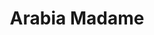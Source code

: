 ---
title: Arabia Madame  
category: Eau de Parfum  
gender: Female  
img: arabia-madame.png  
description: Arabia Madame Pour Femme es una fragancia oriental floral con un toque especiado y amaderado, diseñada para mujeres que irradian elegancia y misterio. Su apertura cítrica con bergamota y mandarina se funde con un corazón de rosa turca y jazmín, mientras que el fondo cálido de vainilla, pachulí y almizcle blanco deja una estela envolvente y sofisticada. Ideal para noches especiales o momentos en que el lujo se convierte en actitud.  
price: 17400  
---